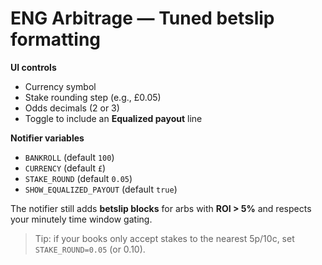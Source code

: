 
# ENG Arbitrage — Tuned betslip formatting

**UI controls**
- Currency symbol
- Stake rounding step (e.g., £0.05)
- Odds decimals (2 or 3)
- Toggle to include an **Equalized payout** line

**Notifier variables**
- `BANKROLL` (default `100`)
- `CURRENCY` (default `£`)
- `STAKE_ROUND` (default `0.05`)
- `SHOW_EQUALIZED_PAYOUT` (default `true`)

The notifier still adds **betslip blocks** for arbs with **ROI > 5%** and respects your minutely time window gating.

> Tip: if your books only accept stakes to the nearest 5p/10c, set `STAKE_ROUND=0.05` (or 0.10).
